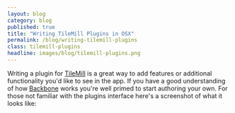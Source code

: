 ```yaml
---
layout: blog
category: blog
published: true
title: "Writing TileMill Plugins in OSX"
permalink: /blog/writing-tilemill-plugins
class: tilemill-plugins
headline: images/blog/tilemill-plugins.png
---
```


Writing a plugin for [TileMill](http://mapbox.com/tilemill) is a great way to add features or additional functionality you'd like to see in the app. If you have a good understanding of how [Backbone](http://backbonejs.org) works you're well primed to start authoring your own. For those not familiar with the plugins interface here's a screenshot of what it looks like: 

